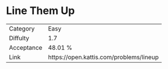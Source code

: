 # Line Them Up

<table>
    <tr>
        <td>Category</td>
        <td>Easy</td>
    </tr>
    <tr>
        <td>Diffulty</td>
        <td>1.7</td>
    </tr>
    <tr>
        <td>Acceptance</td>
        <td>48.01 %</td>
    </tr>
    <tr>
        <td>Link</td>
        <td>https://open.kattis.com/problems/lineup</td>
    </tr>
</table>